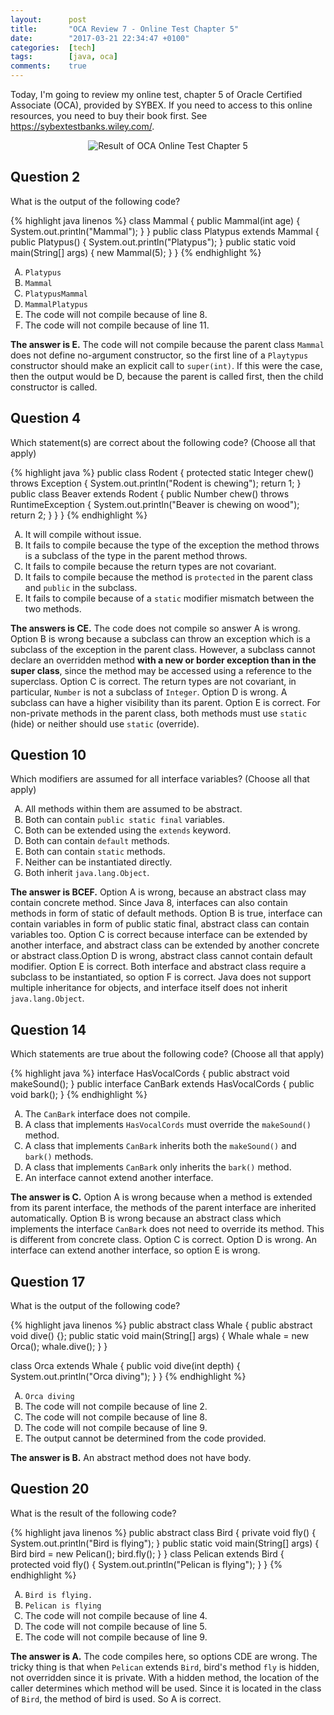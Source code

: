 ```yaml
---
layout:      post
title:       "OCA Review 7 - Online Test Chapter 5"
date:        "2017-03-21 22:34:47 +0100"
categories:  [tech]
tags:        [java, oca]
comments:    true
---
```


Today, I'm going to review my online test, chapter 5 of Oracle Certified
Associate (OCA), provided by SYBEX. If you need to access to this online
resources, you need to buy their book first. See
<https://sybextestbanks.wiley.com/>.

<!--more-->

<style type="text/css">
  ol { list-style-type: upper-alpha; }
</style>

<p align="center">
  <img
    src="{{ site.url }}/assets/20170321-oca-oneline-test-chapter-5.png"
    alt="Result of OCA Online Test Chapter 5">
</p>

## Question 2

What is the output of the following code?

{% highlight java linenos %}
class Mammal {
  public Mammal(int age) {
    System.out.println("Mammal");
  }
}
public class Platypus extends Mammal {
  public Platypus() {
    System.out.println("Platypus");
  }
  public static void main(String[] args) {
    new Mammal(5);
  }
}
{% endhighlight %}

1. `Platypus`
2. `Mammal`
3. `PlatypusMammal`
4. `MammalPlatypus`
5. The code will not compile because of line 8.
6. The code will not compile because of line 11.

**The answer is E.** The code will not compile because the parent class
`Mammal` does not define no-argument constructor, so the first line of a
`Playtypus` constructor should make an explicit call to `super(int)`. If this
were the case, then the output would be D, because the parent is called first,
then the child constructor is called.

## Question 4

Which statement(s) are correct about the following code? (Choose all that
apply)

{% highlight java %}
public class Rodent {
  protected static Integer chew() throws Exception {
    System.out.println("Rodent is chewing");
    return 1;
  }
  public class Beaver extends Rodent {
    public Number chew() throws RuntimeException {
      System.out.println("Beaver is chewing on wood");
      return 2;
    }
  }
}
{% endhighlight %}

1. It will compile without issue.
2. It fails to compile because the type of the exception the method throws is a
subclass of the type in the parent method throws.
3. It fails to compile because the return types are not covariant.
4. It fails to compile because the method is `protected` in the parent class
and `public` in the subclass.
5. It fails to compile because of a `static` modifier mismatch between the two
methods.

**The answers is CE.** The code does not compile so answer A is wrong. Option B
is wrong because a subclass can throw an exception which is a subclass of the
exception in the parent class. However, a subclass cannot declare an overridden
method **with a new or border exception than in the super class**, since the
method may be accessed using a reference to the superclass. Option C is
correct. The return types are not covariant, in particular, `Number` is not a
subclass of `Integer`. Option D is wrong. A subclass can have a higher
visibility than its parent. Option E is correct. For non-private methods in the
parent class, both methods must use `static` (hide) or neither should use
`static` (override).

## Question 10

Which modifiers are assumed for all interface variables? (Choose all that
apply)

1. All methods within them are assumed to be abstract.
2. Both can contain `public static final` variables.
3. Both can be extended using the `extends` keyword.
4. Both can contain `default` methods.
5. Both can contain `static` methods.
6. Neither can be instantiated directly.
7. Both inherit `java.lang.Object`.

**The answer is BCEF.** Option A is wrong, because an abstract class may
contain concrete method. Since Java 8, interfaces can also contain methods in
form of static of default methods. Option B is true, interface can contain
variables in form of public static final, abstract class can contain variables
too. Option C is correct because interface can be extended by another
interface, and abstract class can be extended by another concrete or abstract
class.Option D is wrong, abstract class cannot contain default modifier. Option
E is correct. Both interface and abstract class require a subclass to be
instantiated, so option F is correct. Java does not support multiple
inheritance for objects, and interface itself does not inherit
`java.lang.Object`.

## Question 14

Which statements are true about the following code? (Choose all that apply)

{% highlight java %}
interface HasVocalCords {
  public abstract void makeSound();
}
public interface CanBark extends HasVocalCords {
  public void bark();
}
{% endhighlight %}

1. The `CanBark` interface does not compile.
2. A class that implements `HasVocalCords` must override the `makeSound()`
method.
3. A class that implements `CanBark` inherits both the `makeSound()` and
`bark()` methods.
4. A class that implements `CanBark` only inherits the `bark()` method.
5. An interface cannot extend another interface.

**The answer is C.** Option A is wrong because when a method is extended from
its parent interface, the methods of the parent interface are inherited
automatically. Option B is wrong because an abstract class which implements
the interface `CanBark` does not need to override its method. This is different
from concrete class. Option C is correct. Option D is wrong. An interface can
extend another interface, so option E is wrong.

## Question 17

What is the output of the following code?

{% highlight java linenos %}
public abstract class Whale {
  public abstract void dive() {};
  public static void main(String[] args) {
    Whale whale = new Orca();
    whale.dive();
  }
}

class Orca extends Whale {
  public void dive(int depth) {
    System.out.println("Orca diving");
  }
}
{% endhighlight %}

1. `Orca diving`
2. The code will not compile because of line 2.
3. The code will not compile because of line 8.
4. The code will not compile because of line 9.
5. The output cannot be determined from the code provided.

**The answer is B.** An abstract method does not have body.

## Question 20

What is the result of the following code?

{% highlight java linenos %}
public abstract class Bird {
  private void fly() { System.out.println("Bird is flying"); }
  public static void main(String[] args) {
    Bird bird = new Pelican();
    bird.fly();
  }
}
class Pelican extends Bird {
  protected void fly() { System.out.println("Pelican is flying"); }
}
{% endhighlight %}

1. `Bird is flying.`
2. `Pelican is flying`
3. The code will not compile because of line 4.
4. The code will not compile because of line 5.
5. The code will not compile because of line 9.

**The answer is A.** The code compiles here, so options CDE are wrong. The
tricky thing is that when `Pelican` extends `Bird`, bird's method `fly` is
hidden, not overridden since it is private. With a hidden method, the
location of the caller determines which method will be used. Since it is
located in the class of `Bird`, the method of bird is used. So A is correct.

